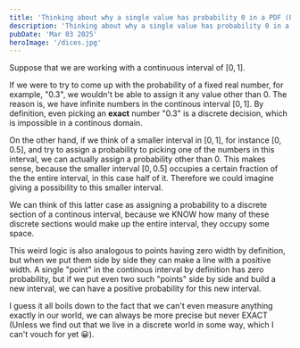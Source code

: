 ```yaml
---
title: 'Thinking about why a single value has probability 0 in a PDF (Probability Density Function)'
description: 'Thinking about why a single value has probability 0 in a PDF (Probability Density Function)'
pubDate: 'Mar 03 2025'
heroImage: '/dices.jpg'
---
```


Suppose that we are working with a continuous interval of $[0, 1]$.

If we were to try to come up with the probability of a fixed real number, for example, "0.3", we wouldn't be able to assign it any value other than 0. The reason is, we have infinite numbers in the continous interval $[0, 1]$. By definition, even picking an **exact** number "0.3" is a discrete decision, which is impossible in a continous domain.

On the other hand, if we think of a smaller interval in $[0, 1]$, for instance $[0, 0.5]$, and try to assign a probability to picking one of the numbers in this interval, we can actually assign a probability other than 0. This makes sense, because the smaller interval $[0, 0.5]$ occupies a certain fraction of the the entire interval, in this case half of it. Therefore we could imagine giving a possibility to this smaller interval.

We can think of this latter case as assigning a probability to a discrete section of a continous interval, because we KNOW how many of these discrete sections would make up the entire interval, they occupy some space.

This weird logic is also analogous to points having zero width by definition, but when we put them side by side they can make a line with a positive width. A single "point" in the continous interval by definition has zero probability, but if we put even two such "points" side by side and build a new interval, we can have a positive probability for this new interval.

I guess it all boils down to the fact that we can't even measure anything exactly in our world, we can always be more precise but never EXACT (Unless we find out that we live in a discrete world in some way, which I can't vouch for yet 😀).